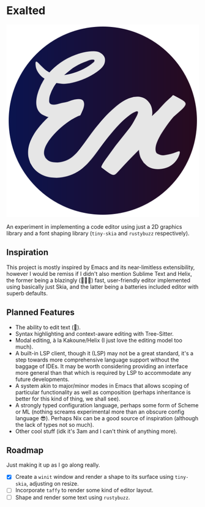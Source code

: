# Exalted

![The Exalted logo](./exalted.png)

An experiment in implementing a code editor using just a 2D graphics library and
a font shaping library (`tiny-skia` and `rustybuzz` respectively).

## Inspiration

This project is mostly inspired by Emacs and its near-limitless extensibility,
however I would be remiss if I didn't also mention Sublime Text and Helix, the
former being a blazingly (🚀🚀🚀) fast, user-friendly editor implemented using
basically just Skia, and the latter being a batteries included editor with
superb defaults.

## Planned Features

* The ability to edit text (🤯).
* Syntax highlighting and context-aware editing with Tree-Sitter.
* Modal editing, à la Kakoune/Helix (I just love the editing model too much).
* A built-in LSP client, though it (LSP) may not be a great standard, it's a
  step towards more comprehensive language support without the baggage of IDEs.
  It may be worth considering providing an interface more general than that
  which is required by LSP to accommodate any future developments.
* A system akin to major/minor modes in Emacs that allows scoping of particular
  functionality as well as composition (perhaps inheritance is better for this
  kind of thing, we shall see).
* A strongly typed configuration language, perhaps some form of Scheme or ML
  (nothing screams experimental more than an obscure config language 😎).
  Perhaps Nix can be a good source of inspiration (although the lack of types
  not so much).
* Other cool stuff (idk it's 3am and I can't think of anything more).

## Roadmap

Just making it up as I go along really.

- [x] Create a `winit` window and render a shape to its surface using
  `tiny-skia`, adjusting on resize.
- [ ] Incorporate `taffy` to render some kind of editor layout.
- [ ] Shape and render some text using `rustybuzz`.
